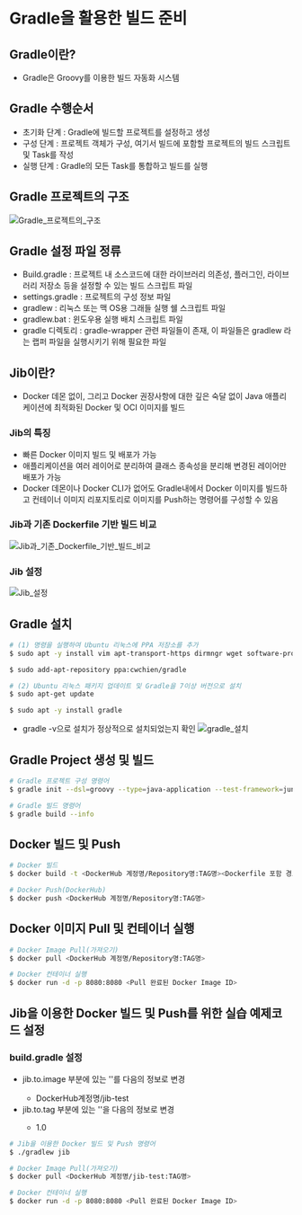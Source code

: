 # Gradle을 활용한 빌드 준비
## Gradle이란?
- Gradle은 Groovy를 이용한 빌드 자동화 시스템
## Gradle 수행순서
- 초기화 단계 : Gradle에 빌드할 프로젝트를 설정하고 생성
- 구성 단계 : 프로젝트 객체가 구성, 여기서 빌드에 포함할 프로젝트의 빌드 스크립트 및 Task를 작성
- 실행 단계 : Gradle의 모든 Task를 통합하고 빌드를 실행
## Gradle 프로젝트의 구조
![Gradle_프로젝트의_구조](https://github.com/joosang425/study-devops/assets/68217970/6c463244-ed54-43fe-8c1a-44f2d4d1cdc9)
## Gradle 설정 파일 정류
- Build.gradle : 프로젝트 내 소스코드에 대한 라이브러리 의존성, 플러그인, 라이브러리 저장소 등을 설정할 수 있는 빌드 스크립트 파일
- settings.gradle : 프로젝트의 구성 정보 파일
- gradlew : 리눅스 또는 맥 OS용 그래들 실행 쉘 스크립트 파일
- gradlew.bat : 윈도우용 실행 배치 스크립트 파일
- gradle 디렉토리 : gradle-wrapper 관련 파일들이 존재, 이 파일들은 gradlew 라는 랩퍼 파일을 실행시키기 위해 필요한 파일
## Jib이란?
- Docker 데몬 없이, 그리고 Docker 권장사항에 대한 깊은 숙달 없이 Java 애플리케이션에 최적화된 Docker 및 OCI 이미지를 빌드
### Jib의 특징
- 빠른 Docker 이미지 빌드 및 배포가 가능
- 애플리케이션을 여러 레이어로 분리하여 클래스 종속성을 분리해 변경된 레이어만 배포가 가능
- Docker 데몬이나 Docker CLI가 없어도 Gradle내에서 Docker 이미지를 빌드하고 컨테이너 이미지 리포지토리로 이미지를 Push하는 명령어를 구성할 수 있음
### Jib과 기존 Dockerfile 기반 빌드 비교
![Jib과_기존_Dockerfile_기반_빌드_비교](https://github.com/joosang425/study-devops/assets/68217970/7acf3394-8e53-4389-a422-ea89a25029b3)
### Jib 설정
![Jib_설정](https://github.com/joosang425/study-devops/assets/68217970/6f3aaf27-fc42-45c7-8996-41ad1803336c)
## Gradle 설치
```bash
# (1) 명령을 실행하여 Ubuntu 리눅스에 PPA 저장소를 추가
$ sudo apt -y install vim apt-transport-https dirmngr wget software-properties-commin

$ sudo add-apt-repository ppa:cwchien/gradle

# (2) Ubuntu 리눅스 패키지 업데이트 및 Gradle을 7이상 버전으로 설치
$ sudo apt-get update

$ sudo apt -y install gradle
```
- gradle -v으로 설치가 정상적으로 설치되었는지 확인
![gradle_설치](https://github.com/joosang425/study-devops/assets/68217970/776e4b42-411e-4765-9f00-6f70f49dae51)
## Gradle Project 생성 및 빌드
```bash
# Gradle 프로젝트 구성 명령어
$ gradle init --dsl=groovy --type=java-application --test-framework=junit --package=com.test --project-name=test-docker-spring-boot

# Gradle 빌드 명령어
$ gradle build --info
```
## Docker 빌드 및 Push
```bash
# Docker 빌드
$ docker build -t <DockerHub 계정명/Repository명:TAG명><Dockerfile 포함 경로>

# Docker Push(DockerHub)
$ docker push <DockerHub 계정명/Repository명:TAG명>
```
## Docker 이미지 Pull 및 컨테이너 실행
```bash
# Docker Image Pull(가져오기)
$ docker pull <DockerHub 계정명/Repository명:TAG명>

# Docker 컨테이너 실행
$ docker run -d -p 8080:8080 <Pull 완료된 Docker Image ID>
```
## Jib을 이용한 Docker 빌드 및 Push를 위한 실습 예제코드 설정
### build.gradle 설정
- jib.to.image 부분에 있는 '<Docker Hub Repository URL>'를 다음의 정보로 변경
  - DockerHub계정명/jib-test
- jib.to.tag 부분에 있는 '<TAG Name>'을 다음의 정보로 변경
  - 1.0
```bash
# Jib을 이용한 Docker 빌드 및 Push 명령어
$ ./gradlew jib

# Docker Image Pull(가져오기)
$ docker pull <DockerHub 계정명/jib-test:TAG명>

# Docker 컨테이너 실행
$ docker run -d -p 8080:8080 <Pull 완료된 Docker Image ID>
```

